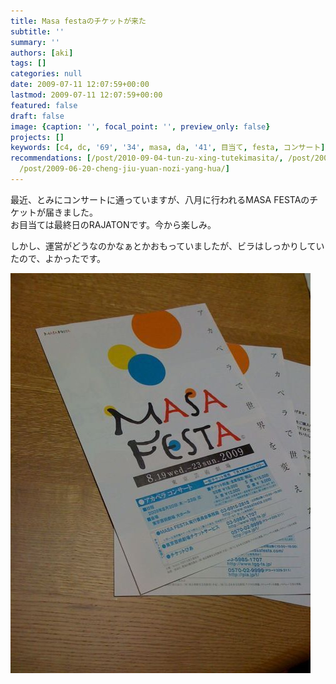 ```yaml
---
title: Masa festaのチケットが来た
subtitle: ''
summary: ''
authors: [aki]
tags: []
categories: null
date: 2009-07-11 12:07:59+00:00
lastmod: 2009-07-11 12:07:59+00:00
featured: false
draft: false
image: {caption: '', focal_point: '', preview_only: false}
projects: []
keywords: [c4, dc, '69', '34', masa, da, '41', 目当て, festa, コンサート]
recommendations: [/post/2010-09-04-tun-zu-xing-tutekimasita/, /post/2009-08-12-rui-yan-si/,
  /post/2009-06-20-cheng-jiu-yuan-nozi-yang-hua/]
---
```

最近、とみにコンサートに通っていますが、八月に行われるMASA FESTAのチケットが届きました。  
お目当ては最終日のRAJATONです。今から楽しみ。

しかし、運営がどうなのかなぁとかおもっていましたが、ビラはしっかりしていたので、よかったです。

![](p_1600_1200_34dc1206-c46d-41d2-b3c4-69f3a291da19.jpeg)



